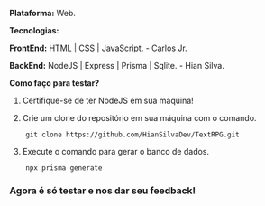 **Plataforma:** Web.

**Tecnologias:**

**FrontEnd:** HTML | CSS | JavaScript. - Carlos Jr.

**BackEnd:** NodeJS | Express | Prisma | Sqlite. - Hian Silva.

**Como faço para testar?**

1. Certifique-se de ter NodeJS em sua maquina!

2. Crie um clone do repositório em sua máquina com o comando.

```console
    git clone https://github.com/HianSilvaDev/TextRPG.git
```

3. Execute o comando para gerar o banco de dados.

```console
    npx prisma generate
```

### Agora é só testar e nos dar seu feedback!
